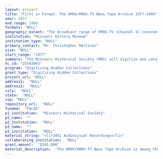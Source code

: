 ```yaml
--- 
layout: project 
title: "First in Format: The KMOV/KMOX-TV News Tape Archive 1977–1994"
year: 2017
end_range: 1994
formats: "NULL"
geographic_extant: "The broadcast range of KMOX-TV (Channel 4) covered St. Louis and all adjacent regions, including nine counties in Missouri and eight counties in Illinois. Beyond the broadcast range KMOX-TV set a national precedent for the ENG format, and the news stories included in this archive are global in scope."
institution: "Missouri History Museum"
institution_type: "NULL"
primary_contact: "Mr. Christopher Martinez"
size: "NULL"
start_range: "1977"
summary: "The Missouri Historical Society (MHS) will digitize and catalog 3,451 U-matic tapes from the KMOV/KMOX-TV News Tape Archive. In 1974, KMOX-TV (renamed KMOV-TV in 1986) was the first major-market station in the United States to abandon film-based newsgathering in favor of a fully electronic newsgathering (ENG) process. ENG rapidly became the national standard for television news stations, and KMOX-TV was at the forefront of this technologic shift. MHS will complete digitization of 60% of the U-matic portion of the archive, from 1977 to 1994. (Prior to 1977, KMOX-TV did not archive tapes; there is no record of what happened to these materials.) Many events of regional, national, and global significance occurred throughout these 17 years, from the oil crisis to the Rwandan genocide. The digitization process will include the production of a high-resolution master file and two derivatives, along with metadata. All videos and records will be publicly accessible."
hc_id: "25593983"
program: "Digitizing Hidden Collections"
grant_type: "Digitizing Hidden Collections"
project_url: "NULL"
address1:  "NULL"
address2:  "NULL"
city:  "NULL"
state:  "NULL"
zip: "NULL"
repository_url:  "NULL"
funded:  "FALSE"
p1_institution:  "Missouri Historical Society"
p2_name:  ""
p2_institution:  "NULL"
p3_name:  ""
p3_institution:  "NULL"
material_string: "<li>3451 Audiovisual Recordings</li>"
collaborating_institution:  "NULL"
grant_amount:  "$245,000"
material_description:  "The KMOV/KMOX-TV News Tape Archive is among the oldest collections of magnetic news media in the country. In 1974, CBS selected KMOX-TV to test the electronic newsgathering process, making it the first major-market station to fully abandon film and move to live transmission and/or tape-based production. ENG dramatically increased the speed and mobility of news coverage. The experiment at KMOX-TV quickly revolutionized newsgathering and provided the model that every station on every network in the country went on to emulate. The complete KMOV/KMOX-TV News Collection spans from 1958 to 2007. This portion consists of three-quarter-inch U-matic cassette tapes. Though they were manufactured from 1971 to 2008, U-matics were primarily used from the 1970s through the 1990s. The tapes in this proposed project are from 1977 to 1994, and they capture events of local, national, and global significance, including four U.S. presidential elections, the appointment of the first female Supreme Court Justice, the nascence of personal computers, the fall of the Berlin Wall and the Soviet Union, Nelson Mandela’s release from prison, the formation of the European Union, the passing of NAFTA, and many more. During the same period the St. Louis region experienced significant changes, such as major urban-renewal projects of varying success, devastating floods, labor strikes, anti-smoking campaigns, and the desegregation of schools. On a single tape, viewers can see what was happening locally, nationally, and globally on multiple days in any given week—and often in different news cycles of the same day."
---
```

